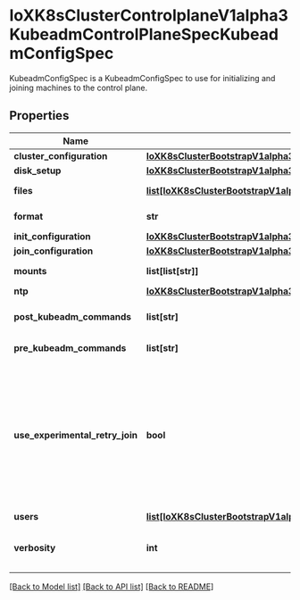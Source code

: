 # IoXK8sClusterControlplaneV1alpha3KubeadmControlPlaneSpecKubeadmConfigSpec

KubeadmConfigSpec is a KubeadmConfigSpec to use for initializing and joining machines to the control plane.
## Properties
Name | Type | Description | Notes
------------ | ------------- | ------------- | -------------
**cluster_configuration** | [**IoXK8sClusterBootstrapV1alpha3KubeadmConfigSpecClusterConfiguration**](IoXK8sClusterBootstrapV1alpha3KubeadmConfigSpecClusterConfiguration.md) |  | [optional] 
**disk_setup** | [**IoXK8sClusterBootstrapV1alpha3KubeadmConfigSpecDiskSetup**](IoXK8sClusterBootstrapV1alpha3KubeadmConfigSpecDiskSetup.md) |  | [optional] 
**files** | [**list[IoXK8sClusterBootstrapV1alpha3KubeadmConfigSpecFiles]**](IoXK8sClusterBootstrapV1alpha3KubeadmConfigSpecFiles.md) | Files specifies extra files to be passed to user_data upon creation. | [optional] 
**format** | **str** | Format specifies the output format of the bootstrap data | [optional] 
**init_configuration** | [**IoXK8sClusterBootstrapV1alpha3KubeadmConfigSpecInitConfiguration**](IoXK8sClusterBootstrapV1alpha3KubeadmConfigSpecInitConfiguration.md) |  | [optional] 
**join_configuration** | [**IoXK8sClusterBootstrapV1alpha3KubeadmConfigSpecJoinConfiguration**](IoXK8sClusterBootstrapV1alpha3KubeadmConfigSpecJoinConfiguration.md) |  | [optional] 
**mounts** | **list[list[str]]** | Mounts specifies a list of mount points to be setup. | [optional] 
**ntp** | [**IoXK8sClusterBootstrapV1alpha3KubeadmConfigSpecNtp**](IoXK8sClusterBootstrapV1alpha3KubeadmConfigSpecNtp.md) |  | [optional] 
**post_kubeadm_commands** | **list[str]** | PostKubeadmCommands specifies extra commands to run after kubeadm runs | [optional] 
**pre_kubeadm_commands** | **list[str]** | PreKubeadmCommands specifies extra commands to run before kubeadm runs | [optional] 
**use_experimental_retry_join** | **bool** | UseExperimentalRetryJoin replaces a basic kubeadm command with a shell script with retries for joins.   This is meant to be an experimental temporary workaround on some environments where joins fail due to timing (and other issues). The long term goal is to add retries to kubeadm proper and use that functionality.   This will add about 40KB to userdata   For more information, refer to https://github.com/kubernetes-sigs/cluster-api/pull/2763#discussion_r397306055. | [optional] 
**users** | [**list[IoXK8sClusterBootstrapV1alpha3KubeadmConfigSpecUsers]**](IoXK8sClusterBootstrapV1alpha3KubeadmConfigSpecUsers.md) | Users specifies extra users to add | [optional] 
**verbosity** | **int** | Verbosity is the number for the kubeadm log level verbosity. It overrides the &#x60;--v&#x60; flag in kubeadm commands. | [optional] 

[[Back to Model list]](../README.md#documentation-for-models) [[Back to API list]](../README.md#documentation-for-api-endpoints) [[Back to README]](../README.md)


